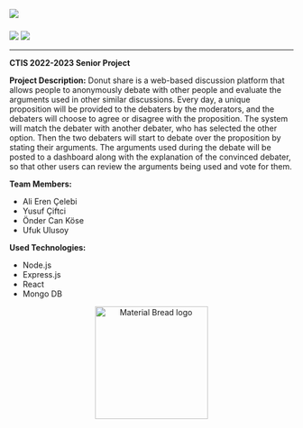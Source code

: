 
[![](https://i.ibb.co/9rMY14h/banner.png)](https://i.ibb.co/9rMY14h/banner.png)

### 

![](https://i.imgur.com/J0ojhTS.png)
![](https://i.imgur.com/CEp6L1r.png)

------------

**CTIS 2022-2023 Senior Project**

**Project Description:** Donut share is a web-based discussion platform that allows people to anonymously debate with other people and evaluate the arguments used in other similar discussions. Every day, a unique proposition will be provided to the debaters by the moderators, and the debaters will choose to agree or disagree with the proposition. The system will match the debater with another debater, who has selected the other option. Then the two debaters will start to debate over the proposition by stating their arguments. The arguments used during the debate will be posted to a dashboard along with the explanation of the convinced debater, so that other users can review the arguments being used and vote for them.





**Team Members:**
- Ali Eren Çelebi
- Yusuf Çiftci
- Önder Can Köse
- Ufuk Ulusoy

**Used Technologies:**
- Node.js
- Express.js
- React
- Mongo DB







<p align="center">
    <img width="200" src="https://i.ibb.co/k364DmH/donut.gif" alt="Material Bread logo">
</p>



